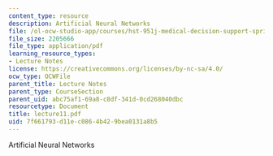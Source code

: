 ```yaml
---
content_type: resource
description: Artificial Neural Networks
file: /ol-ocw-studio-app/courses/hst-951j-medical-decision-support-spring-2003/7f661793d11ec0864b429bea0131a8b5_lecture11.pdf
file_size: 2205666
file_type: application/pdf
learning_resource_types:
- Lecture Notes
license: https://creativecommons.org/licenses/by-nc-sa/4.0/
ocw_type: OCWFile
parent_title: Lecture Notes
parent_type: CourseSection
parent_uid: abc75af1-69a8-c8df-341d-0cd268040dbc
resourcetype: Document
title: lecture11.pdf
uid: 7f661793-d11e-c086-4b42-9bea0131a8b5
---
```

Artificial Neural Networks